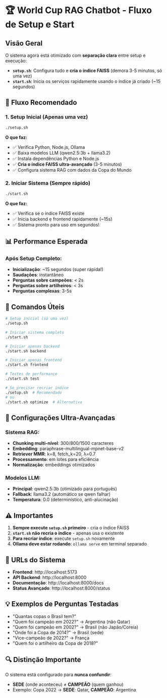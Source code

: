 # 🏆 World Cup RAG Chatbot - Fluxo de Setup e Start

## Visão Geral

O sistema agora está otimizado com **separação clara** entre setup e execução:

- **`setup.sh`**: Configura tudo e **cria o índice FAISS** (demora 3-5 minutos, só uma vez)
- **`start.sh`**: Inicia os serviços rapidamente usando o índice já criado (~15 segundos)

## 🚀 Fluxo Recomendado

### 1. Setup Inicial (Apenas uma vez)
```bash
./setup.sh
```

**O que faz:**
- ✅ Verifica Python, Node.js, Ollama
- ✅ Baixa modelos LLM (qwen2.5:3b + llama3.2)
- ✅ Instala dependências Python e Node.js
- ✅ **Cria o índice FAISS ultra-avançado** (3-5 minutos)
- ✅ Configura sistema RAG com dados da Copa do Mundo

### 2. Iniciar Sistema (Sempre rápido)
```bash
./start.sh
```

**O que faz:**
- ✅ Verifica se o índice FAISS existe
- ✅ Inicia backend e frontend rapidamente (~15s)
- ✅ Sistema pronto para uso em segundos!

## 📊 Performance Esperada

### Após Setup Completo:
- **Inicialização**: ~15 segundos (super rápida!)
- **Saudações**: instantâneo
- **Perguntas sobre campeões**: < 2s
- **Perguntas sobre artilheiros**: < 3s
- **Perguntas complexas**: 3-5s

## 🔧 Comandos Úteis

```bash
# Setup inicial (só uma vez)
./setup.sh

# Iniciar sistema completo
./start.sh

# Iniciar apenas backend
./start.sh backend

# Iniciar apenas frontend
./start.sh frontend

# Testes de performance
./start.sh test

# Se precisar recriar índice
./setup.sh  # Recomendado
# ou
./start.sh optimize  # Alternativa
```

## 🧠 Configurações Ultra-Avançadas

### Sistema RAG:
- **Chunking multi-nível**: 300/800/1500 caracteres
- **Embedding**: paraphrase-multilingual-mpnet-base-v2
- **Retriever MMR**: k=8, fetch_k=20, λ=0.7
- **Processamento**: em lotes para eficiência
- **Normalização**: embeddings otimizados

### Modelos LLM:
- **Principal**: qwen2.5:3b (otimizado para português)
- **Fallback**: llama3.2 (automático se qwen falhar)
- **Temperatura**: 0.0 (determinístico, anti-alucinação)

## ⚠️ Importantes

1. **Sempre execute `setup.sh` primeiro** - cria o índice FAISS
2. **`start.sh` não recria o índice** - apenas usa o existente
3. **Para recriar índice**: execute `setup.sh` novamente
4. **Ollama deve estar rodando**: `ollama serve` em terminal separado

## 🎯 URLs do Sistema

- **Frontend**: http://localhost:5173
- **API Backend**: http://localhost:8000
- **Documentação**: http://localhost:8000/docs
- **Status Avançado**: http://localhost:8000/status

## 💡 Exemplos de Perguntas Testadas

- "Quantas copas o Brasil tem?"
- "Quem foi campeão em 2022?" → Argentina (não Qatar)
- "Quem foi campeão em 2002?" → Brasil (não Japão/Coreia) 
- "Onde foi a Copa de 2014?" → Brasil (sede)
- "Vice-campeão de 2022?" → França
- "Quem foi o artilheiro da Copa de 2018?"

## 🔍 Distinção Importante

O sistema está configurado para **nunca confundir**:
- **SEDE** (onde aconteceu) ≠ **CAMPEÃO** (quem ganhou)
- Exemplo: Copa 2022 → **SEDE**: Qatar, **CAMPEÃO**: Argentina

